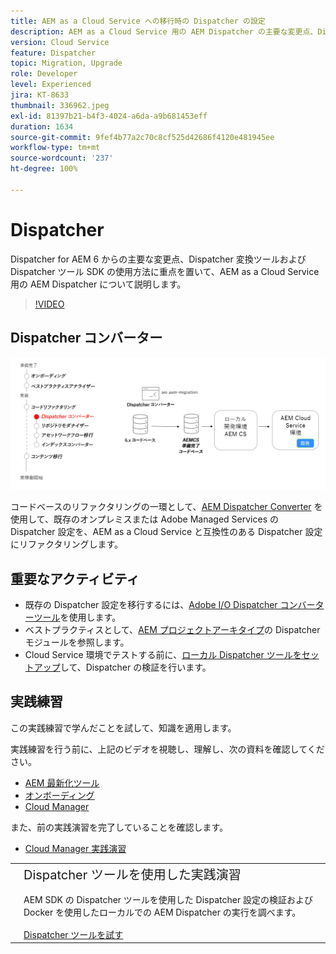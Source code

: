 ```yaml
---
title: AEM as a Cloud Service への移行時の Dispatcher の設定
description: AEM as a Cloud Service 用の AEM Dispatcher の主要な変更点、Dispatcher 変換ツールおよび Dispatcher ツール SDK の使用方法について説明します。
version: Cloud Service
feature: Dispatcher
topic: Migration, Upgrade
role: Developer
level: Experienced
jira: KT-8633
thumbnail: 336962.jpeg
exl-id: 81397b21-b4f3-4024-a6da-a9b681453eff
duration: 1634
source-git-commit: 9fef4b77a2c70c8cf525d42686f4120e481945ee
workflow-type: tm+mt
source-wordcount: '237'
ht-degree: 100%

---
```



# Dispatcher

Dispatcher for AEM 6 からの主要な変更点、Dispatcher 変換ツールおよび Dispatcher ツール SDK の使用方法に重点を置いて、AEM as a Cloud Service 用の AEM Dispatcher について説明します。

>[!VIDEO](https://video.tv.adobe.com/v/336962?quality=12&learn=on)

## Dispatcher コンバーター

![Dispatcher コンバーター](./assets/dispatcher-converter-diagram.png)

コードベースのリファクタリングの一環として、[AEM Dispatcher Converter](https://experienceleague.adobe.com/docs/experience-manager-cloud-service/content/migration-journey/refactoring-tools/dispatcher-transformation-utility-tools.html?lang=ja) を使用して、既存のオンプレミスまたは Adobe Managed Services の Dispatcher 設定を、AEM as a Cloud Service と互換性のある Dispatcher 設定にリファクタリングします。

## 重要なアクティビティ

+ 既存の Dispatcher 設定を移行するには、[Adobe I/O Dispatcher コンバーターツール](https://github.com/adobe/aio-cli-plugin-aem-cloud-service-migration#aio-aem-migrationdispatcher-converter)を使用します。
+ ベストプラクティスとして、[AEM プロジェクトアーキタイプ](https://github.com/adobe/aem-project-archetype/tree/develop/src/main/archetype/dispatcher.cloud)の Dispatcher モジュールを参照します。
+ Cloud Service 環境でテストする前に、[ローカル Dispatcher ツールをセットアップ](https://experienceleague.adobe.com/docs/experience-manager-learn/cloud-service/local-development-environment-set-up/dispatcher-tools.html?lang=ja)して、Dispatcher の検証を行います。

## 実践練習

この実践練習で学んだことを試して、知識を適用します。

実践練習を行う前に、上記のビデオを視聴し、理解し、次の資料を確認してください。

+ [AEM 最新化ツール](./aem-modernization-tools.md)
+ [オンボーディング](./onboarding.md)
+ [Cloud Manager](./cloud-manager.md)

また、前の実践演習を完了していることを確認します。

+ [Cloud Manager 実践演習](./cloud-manager.md#hands-on-exercise)

<table style="border-width:0">
    <tr>
        <td style="width:150px">
            <a  rel="noreferrer"
                target="_blank"
                href="https://github.com/adobe/aem-cloud-engineering-video-series-exercises/tree/session5-dispatcher#cloud-acceleration-bootcamp---session-5-dispatcher"><img alt="実践演習 GitHub リポジトリ" src="./assets/github.png"/>
            </a>        
        </td>
        <td style="width:100%;margin-bottom:1rem;">
            <div style="font-size:1.25rem;font-weight:400;">Dispatcher ツールを使用した実践演習</div>
            <p style="margin:1rem 0">
                AEM SDK の Dispatcher ツールを使用した Dispatcher 設定の検証および Docker を使用したローカルでの AEM Dispatcher の実行を調べます。
            </p>
            <a  rel="noreferrer"
                target="_blank"
                href="https://github.com/adobe/aem-cloud-engineering-video-series-exercises/tree/session5-dispatcher#cloud-acceleration-bootcamp---session-5-dispatcher" class="spectrum-Button spectrum-Button--primary spectrum-Button--sizeM">
 <span class="spectrum-Button-label has-no-wrap has-text-weight-bold">Dispatcher ツールを試す</span>
 </a>
        </td>
    </tr>
</table>
